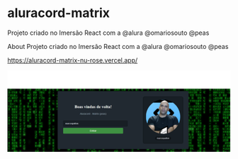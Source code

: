 # aluracord-matrix
Projeto criado no Imersão React com a @alura @omariosouto @peas


About
Projeto criado no Imersão React com a @alura @omariosouto @peas
<br>


https://aluracord-matrix-nu-rose.vercel.app/



<img src="https://github.com/marcospatton/aluracord-matrix/blob/master/imersao.png" alt="Imersão-react-alura">
 
